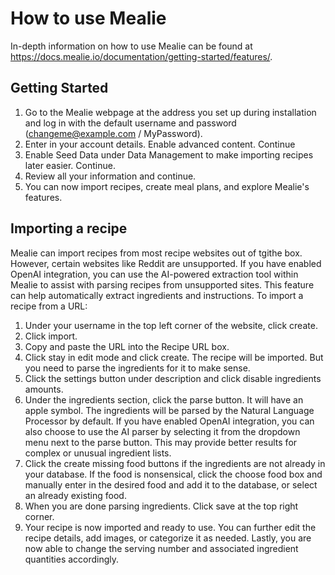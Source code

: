 # How to use Mealie

In-depth information on how to use Mealie can be found at https://docs.mealie.io/documentation/getting-started/features/.

## Getting Started

1. Go to the Mealie webpage at the address you set up during installation and log in with the default username and password (changeme@example.com / MyPassword).
2. Enter in your account details. Enable advanced content. Continue
3. Enable Seed Data under Data Management to make importing recipes later easier. Continue.
4. Review all your information and continue.
5. You can now import recipes, create meal plans, and explore Mealie's features.

## Importing a recipe

Mealie can import recipes from most recipe websites out of tgithe box. However, certain websites like Reddit are unsupported. If you have enabled OpenAI integration, you can use the AI-powered extraction tool within Mealie to assist with parsing recipes from unsupported sites. This feature can help automatically extract ingredients and instructions. To import a recipe from a URL:

1. Under your username in the top left corner of the website, click create.
2. Click import.
3. Copy and paste the URL into the Recipe URL box.
4. Click stay in edit mode and click create. The recipe will be imported. But you need to parse the ingredients for it to make sense.
5. Click the settings button under description and click disable ingredients amounts.
6. Under the ingredients section, click the parse button. It will have an apple symbol. The ingredients will be parsed by the Natural Language Processor by default. If you have enabled OpenAI integration, you can also choose to use the AI parser by selecting it from the dropdown menu next to the parse button. This may provide better results for complex or unusual ingredient lists.
7. Click the create missing food buttons if the ingredients are not already in your database. If the food is nonsensical, click the choose food box and manually enter in the desired food and add it to the database, or select an already existing food.
8. When you are done parsing ingredients. Click save at the top right corner.
9. Your recipe is now imported and ready to use. You can further edit the recipe details, add images, or categorize it as needed. Lastly, you are now able to change the serving number and associated ingredient quantities accordingly.
